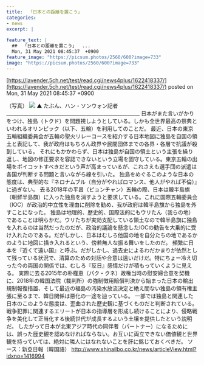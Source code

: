```yaml
---
title:  「日本との距離を置こう」  
categories:
- news
excerpt: |
  
feature_text: |
  ##  「日本との距離を置こう」  ...
  Mon, 31 May 2021 08:45:37  +0900
feature_image: "https://picsum.photos/2560/600?image=733"
image: "https://picsum.photos/2560/600?image=733"
---
```


[https://lavender.5ch.net/test/read.cgi/news4plus/1622418337/](https://lavender.5ch.net/test/read.cgi/news4plus/1622418337/)
posted on Mon, 31 May 2021 08:45:37  +0900

<!--more-->

（写真） ![](http://www.shinailbo.co.kr/news/photo/202105/1416994_623078_1537.jpg) ▲ たぶん、ハン・ソンウォン記者 _______________________________________________________ 日本がまた言いがかりをつけ、独島（トクド）を問題視しようとしている。しかも全世界最高の祭典といわれるオリンピック（以下、五輪）を利用してのことだ。 最近、日本の東京五輪組織委員会が五輪の聖火リレーコースを紹介する日本地図に独島を自国の領土と表記して、我が政府はもちろん政界や民間団体までの各界・各層で抗議が殺到している。 それにもかかわらず、日本は独島が自国の領土という主張を繰り返し、地図の修正要求を容認できないという立場を固守している。東京五輪の出場をボイコットすべきだという声が高まっているが、これさえも選手団の派遣は各国が判断する問題と言いながら線を引いた。 独島をめぐるこのような日本の態度は、典型的な『ネロナムブル（自分がやればロマンス、他人がやれば不倫）』に過ぎない。 去る2018年の平昌（ピョンチャン）五輪の際、日本は韓半島旗（朝鮮半島旗）に入った独島を消すようと要求している。これに国際五輪委員会（IOC）が政治的中立性を理由に削除を勧め、我が政府は韓半島旗から独島を外すことになった。 独島は地理的、歴史的、国際法的にもウリたん（我らの地）であることは明らかだ。ウリたちが実効支配している領土なので韓半島旗に独島を入れるのは当然だったのだが、政治的議論を懸念したIOCの勧告を大乗的に受け入れたのである。だがしかし、日本はむしろ他国の地を自分たちの地であるかのように地図に描き入れるという、傍若無人な振る舞いをしたのだ。 頻繁に日本を『近くて遠い国』と呼ぶ。だがしかし、過去史によるわだかまりが依然として残っている状況で、清算のための対話や合意は遠いだけだ。特にちょー冷え切った今の両国の関係では、むしろ『反日』感情だけが積もっていくように見える。 実際に去る2015年の朴槿恵（パク・クネ）政権当時の慰安婦合意を契機に、2018年の韓国法院（裁判所）の強制徴用賠償判決から始まった日本の輸出規制報復措置、そして最近の福島の汚染水放流決定と絶え間ない独島の領有権主張に至るまで、韓日関係は悪化の一途を辿っている。 一部では独島と関連した日本のこのような態度は、歪曲された歴史観に基づくものだと判断されている。戦争犯罪に関連するエリートが日本の指導層を形成し続けることにより、侵略戦争を美化して正当化する後続世代が成長するよいう土壌を提供したという説明だ。 したがって日本が北東アジア時代の同伴者（パートナー）になるためには、誤った歴史観を認めなければならない。お互いに両立できない価値観と世界観を持っていては、絶対に隣人にはなれないことを肝に銘じておくべきだ。 ソース：新亞日報（韓国語） http://www.shinailbo.co.kr/news/articleView.html?idxno=1416994
